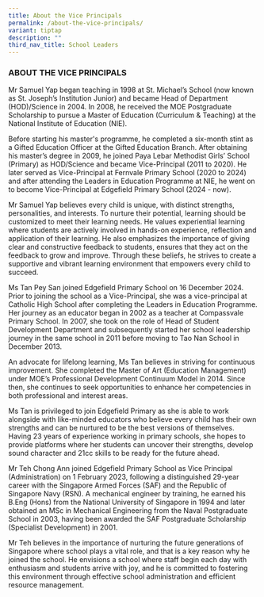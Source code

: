 ```yaml
---
title: About the Vice Principals
permalink: /about-the-vice-principals/
variant: tiptap
description: ""
third_nav_title: School Leaders
---
```

<h3>ABOUT THE VICE PRINCIPALS</h3>
<p>Mr Samuel Yap began teaching in 1998 at St. Michael’s School (now known
as St. Joseph’s Institution Junior) and became Head of Department (HOD)/Science
in 2004. In 2008, he received the MOE Postgraduate Scholarship to pursue
a Master of Education (Curriculum &amp; Teaching) at the National Institute
of Education (NIE).</p>
<p>Before starting his master's programme, he completed a six-month stint
as a Gifted Education Officer at the Gifted Education Branch. After obtaining
his master’s degree in 2009, he joined Paya Lebar Methodist Girls’ School
(Primary) as HOD/Science and became Vice-Principal (2011 to 2020). He later
served as Vice-Principal at Fernvale Primary School (2020 to 2024) and
after attending the Leaders in Education Programme at NIE, he went on to
become Vice-Principal at Edgefield Primary School (2024 - now).</p>
<p>Mr Samuel Yap believes every child is unique, with distinct strengths,
personalities, and interests. To nurture their potential, learning should
be customized to meet their learning needs. He values experiential learning
where students are actively involved in hands-on experience, reflection
and application of their learning. He also emphasizes the importance of
giving clear and constructive feedback to students, ensures that they act
on the feedback to grow and improve. Through these beliefs, he strives
to create a supportive and vibrant learning environment that empowers every
child to succeed.</p>
<p></p>
<p></p>
<p>Ms Tan Pey San joined Edgefield Primary School on 16 December 2024. Prior
to joining the school as a Vice-Principal, she was a vice-principal at
Catholic High School after completing the Leaders in Education Programme.
Her journey as an educator began in 2002 as a teacher at Compassvale Primary
School. In 2007, she took on the role of Head of Student Development Department
and subsequently started her school leadership journey in the same school
in 2011 before moving to Tao Nan School in December 2013.</p>
<p>An advocate for lifelong learning, Ms Tan believes in striving for continuous
improvement. She completed the Master of Art (Education Management) under
MOE’s Professional Development Continuum Model in 2014. Since then, she
continues to seek opportunities to enhance her competencies in both professional
and interest areas.</p>
<p>Ms Tan is privileged to join Edgefield Primary as she is able to work
alongside with like-minded educators who believe every child has their
own strengths and can be nurtured to be the best versions of themselves.
Having 23 years of experience working in primary schools, she hopes to
provide platforms where her students can uncover their strengths, develop
sound character and 21cc skills to be ready for the future ahead.</p>
<p></p>
<p></p>
<p>Mr Teh Chong Ann joined Edgefield Primary School as Vice Principal (Administration)
on 1 February 2023, following a distinguished 29-year career with the Singapore
Armed Forces (SAF) and the Republic of Singapore Navy (RSN). A mechanical
engineer by training, he earned his B.Eng (Hons) from the National University
of Singapore in 1994 and later obtained an MSc in Mechanical Engineering
from the Naval Postgraduate School in 2003, having been awarded the SAF
Postgraduate Scholarship (Specialist Development) in 2001.</p>
<p>Mr Teh believes in the importance of nurturing the future generations
of Singapore where school plays a vital role, and that is a key reason
why he joined the school. He envisions a school where staff begin each
day with enthusiasm and students arrive with joy, and he is committed to
fostering this environment through effective school administration and
efficient resource management.</p>
<p></p>
<p></p>
<p></p>
